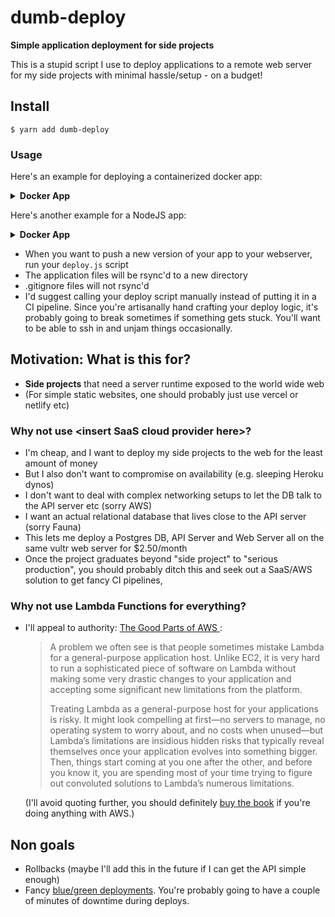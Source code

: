 # dumb-deploy

**Simple application deployment for side projects**

This is a stupid script I use to deploy applications to a remote web server for my side projects with minimal hassle/setup - on a budget!

## Install

```
$ yarn add dumb-deploy
```

### Usage

Here's an example for deploying a containerized docker app:

<details><summary><b>Docker App</b></summary>
<p>

```js
const deploy = require("dumb-deploy");

/**
 * downCmd should kill any previous instances of the app.
 * Be agressive. We don't provide any context to the previous deployment.
 * Be careful not to kill other applications running on the server.
 * (Don't worry about cleaning up the directory, we'll do that for you.)
 */
async function downCmd() {
  return `docker ps -a --filter="name=nginx" --format "{{.ID}}" | xargs -I{} docker rm --force "{}"`;
}

/**
 * Start the application. Process should not run in the foreground.
 */
async function upCmd({ deployPath }) {
  // https://docs.docker.com/compose/production/#deploying-changes
  return `cd ${deployPath} && docker-compose up --no-deps -d nginx`;
}

async function main() {
  await deploy({
    // Specify a directory-friendly name for this app
    appName: "nginx",
    // Path to the root of your app
    appDir: path.join(__dirname, ".."),
    downCmd,
    upCmd,
    // user/host of the webserver
    user: "mark",
    host: "1.2.3.4",
    // Where should we deploy applications to on the host?
    prodRoot: "/home/mark/prod",
    // Path to an SSH key that we can SSH into the server with
    sshId: "/Users/mark/.ssh/deploy",
  });
}

main();
```

</p>
</details>

Here's another example for a NodeJS app:

<details><summary><b>Docker App</b></summary>
<p>

`deploy/deploy.js`:

```js
const deploy = require("dumb-deploy");
const path = require("path");

async function downCmd({ deployPath }) {
  return path.join(deployPath, "deploy", "down.sh");
}

async function upCmd({ deployPath }) {
  return path.join(deployPath, "deploy", "up.sh");
}

async function main() {
  await deploy({
    // Specify a directory-friendly name for this app
    appName: "api_server",
    // Path to the root of your app
    appDir: path.join(__dirname, ".."),
    downCmd,
    upCmd,
    // user/host of the webserver
    user: "mark",
    host: "1.2.3.4",
    // Where should we deploy applications to on the host?
    prodRoot: "/home/mark/prod",
    // Path to an SSH key that we can SSH into the server with
    sshId: "/Users/mark/.ssh/deploy",
  });
}

main();
```

`deploy/down.sh`:

```bash
#!/bin/bash
set -euo pipefail

# https://stackoverflow.com/a/246128/4396258
DIR="$( cd "$( dirname "${BASH_SOURCE[0]}" )" >/dev/null 2>&1 && pwd )"
ROOT="${DIR}/.."

# Brutally clean up all old instances of the app running under forever. Life's too short for gracefulness.
# (Make sure to grep filter for our app specifcially tho, to avoid killing other apps running on this server)
ps aux | grep forever | grep build/index.js | awk '{print $2}' | xargs -I{} kill -9 {} || true
lsof -i :44525 | grep node | awk '{print $2}' | xargs -I{} kill -9 {} || true
```

`deploy/up.sh`:

```bash
#!/bin/bash
set -euo pipefail

# https://stackoverflow.com/a/246128/4396258
DIR="$( cd "$( dirname "${BASH_SOURCE[0]}" )" >/dev/null 2>&1 && pwd )"
ROOT="${DIR}/.."

# run commands from the deploy dir root
pushd "${ROOT}"

make build
NODE_ENV=production yarn start
```

</p>
</details>

- When you want to push a new version of your app to your webserver, run your `deploy.js` script
- The application files will be rsync'd to a new directory
- .gitignore files will not rsync'd
- I'd suggest calling your deploy script manually instead of putting it in a CI pipeline. Since you're artisanally hand crafting your deploy logic, it's probably going to break sometimes if something gets stuck. You'll want to be able to ssh in and unjam things occasionally.

## Motivation: What is this for?

- **Side projects** that need a server runtime exposed to the world wide web
- (For simple static websites, one should probably just use vercel or netlify etc)

### Why not use \<insert SaaS cloud provider here>?

- I'm cheap, and I want to deploy my side projects to the web for the least amount of money
- But I also don't want to compromise on availability (e.g. sleeping Heroku dynos)
- I don't want to deal with complex networking setups to let the DB talk to the API server etc (sorry AWS)
- I want an actual relational database that lives close to the API server (sorry Fauna)
- This lets me deploy a Postgres DB, API Server and Web Server all on the same vultr web server for \$2.50/month
- Once the project graduates beyond "side project" to "serious production", you should probably ditch this and seek out a SaaS/AWS solution to get fancy CI pipelines,

### Why not use Lambda Functions for everything?

- I'll appeal to authority: [The Good Parts of AWS
  ](https://www.goodreads.com/book/show/49966180-the-good-parts-of-aws):

  > A problem we often see is that people
  > sometimes mistake Lambda for a general-purpose
  > application host. Unlike EC2, it is very hard to run a
  > sophisticated piece of software on Lambda without
  > making some very drastic changes to your application and
  > accepting some significant new limitations from the
  > platform.
  >
  > Treating Lambda as a general-purpose host for your
  > applications is risky. It might look compelling at first—no
  > servers to manage, no operating system to worry about,
  > and no costs when unused—but Lambda’s limitations are
  > insidious hidden risks that typically reveal themselves
  > once your application evolves into something bigger.
  > Then, things start coming at you one after the other, and
  > before you know it, you are spending most of your time
  > trying to figure out convoluted solutions to Lambda’s
  > numerous limitations.

  (I'll avoid quoting further, you should definitely [buy the book](https://gumroad.com/l/aws-good-parts) if you're doing anything with AWS.)

## Non goals

- Rollbacks (maybe I'll add this in the future if I can get the API simple enough)
- Fancy [blue/green deployments](https://martinfowler.com/bliki/BlueGreenDeployment.html). You're probably going to have a couple of minutes of downtime during deploys.
